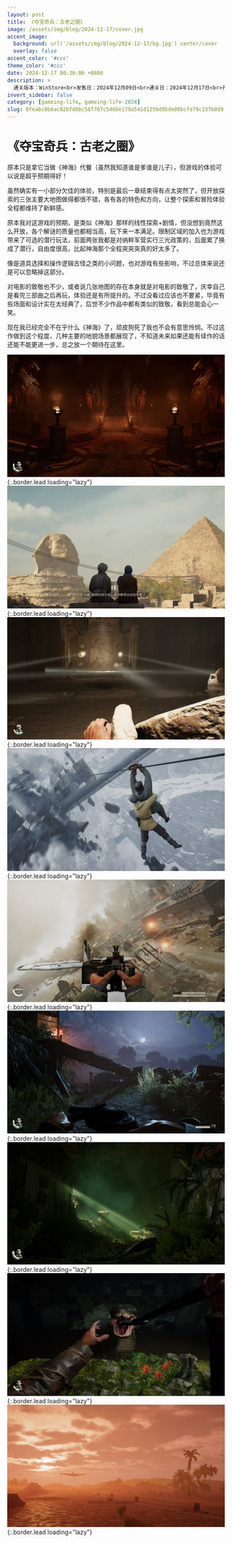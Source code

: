 ```yaml
---
layout: post
title: 《夺宝奇兵：古老之圈》
image: /assets/img/blog/2024-12-17/cover.jpg
accent_image: 
  background: url('/assets/img/blog/2024-12-17/bg.jpg') center/cover
  overlay: false
accent_color: '#ccc'
theme_color: '#ccc'
date: 2024-12-17 00:30:00 +0800
description: >
  通关版本：WinStore<br>发售日：2024年12月09日<br>通关日：2024年12月17日<br>开发商：MachineGames<br>发行商：Bethesda
invert_sidebar: false
category: [gameing-life, gameing-life-2024]
slug: 0feabc0b6ac02bfd8bc58f707c5460e179a541d125bd95de08bcfe79c157b0d9
---
```


# 《夺宝奇兵：古老之圈》

原本只是拿它当做《神海》代餐（虽然我知道谁是爹谁是儿子），但游戏的体验可以说是超乎预期得好！

虽然确实有一小部分欠佳的体验，特别是最后一章结束得有点太突然了，但开放探索的三张主要大地图做得都很不错，各有各的特色和方向，让整个探索和冒险体验全程都维持了新鲜感。

原本我对这游戏的预期，是类似《神海》那样的线性探索+剧情，但没想到竟然这么开放，各个解谜的质量也都相当高，玩下来一本满足。限制区域的加入也为游戏带来了可选的潜行玩法，前面两张我都是对纳粹军营实行三光政策的，后面累了换成了潜行，自由度很高，比起神海那个全程突突突真的好太多了。

像是道具选择和操作逻辑古怪之类的小问题，也对游戏有些影响，不过总体来说还是可以忽略掉这部分。

对电影的致敬也不少，或者说几张地图的存在本身就是对电影的致敬了，庆幸自己是看完三部曲之后再玩，体验还是有所提升的。不过没看过应该也不要紧，毕竟有些场面和设计实在太经典了，后世不少作品中都有类似的致敬，看到总能会心一笑。

现在我已经完全不在乎什么《神海》了，顽皮狗死了我也不会有意思怜悯。不过这作做到这个程度，几种主要的地貌场景都展现了，不知道未来如果还能有续作的话还能不能更进一步，总之放一个期待在这里。

![](/assets/img/blog/2024-12-17/1.jpg){:.border.lead loading="lazy"}
![](/assets/img/blog/2024-12-17/2.jpg){:.border.lead loading="lazy"}
![](/assets/img/blog/2024-12-17/3.jpg){:.border.lead loading="lazy"}
![](/assets/img/blog/2024-12-17/4.jpg){:.border.lead loading="lazy"}
![](/assets/img/blog/2024-12-17/5.jpg){:.border.lead loading="lazy"}
![](/assets/img/blog/2024-12-17/6.jpg){:.border.lead loading="lazy"}
![](/assets/img/blog/2024-12-17/7.jpg){:.border.lead loading="lazy"}
![](/assets/img/blog/2024-12-17/8.jpg){:.border.lead loading="lazy"}
![](/assets/img/blog/2024-12-17/9.jpg){:.border.lead loading="lazy"}